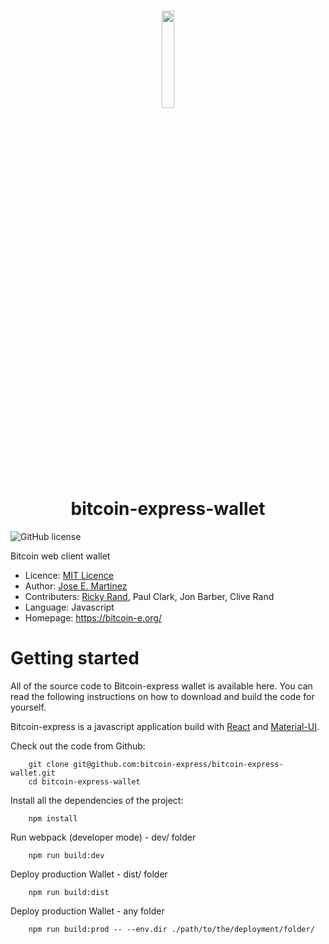 <h1 align="center">
  <img width=20% src="https://bitcoin-e.org/css/img/Bitcoin-express.png">
  <br>
  bitcoin-express-wallet
  <br>
</h1>

![GitHub license](https://img.shields.io/badge/license-MIT-blue.svg)

Bitcoin web client wallet

* Licence: [MIT Licence](https://raw.githubusercontent.com/bitcoin-express/bitcoin-express-wallet/master/LICENSE.md)
* Author: [Jose E. Martinez](https://github.com/jootse84)
* Contributers: [Ricky Rand](https://github.com/rickycrand), Paul Clark, Jon Barber, Clive Rand
* Language: Javascript
* Homepage: https://bitcoin-e.org/


Getting started
===============

All of the source code to Bitcoin-express wallet is available here. You can read the following instructions on how to download and build the code for yourself.

Bitcoin-express is a javascript application build with [React](https://github.com/facebook/react) and [Material-UI](https://github.com/mui-org/material-ui).

Check out the code from Github:
```shellscript
    git clone git@github.com:bitcoin-express/bitcoin-express-wallet.git
    cd bitcoin-express-wallet
```

Install all the dependencies of the project:
```shellscript
    npm install
```

Run webpack (developer mode) - dev/ folder
```shellscript
    npm run build:dev
```

Deploy production Wallet - dist/ folder
```shellscript
    npm run build:dist
```

Deploy production Wallet - any folder
```shellscript
    npm run build:prod -- --env.dir ./path/to/the/deployment/folder/
```
